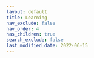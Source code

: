 ```yaml
---
layout: default
title: Learning
nav_exclude: false
nav_order: 4
has_children: true
search_exclude: false
last_modified_date: 2022-06-15
---
```


